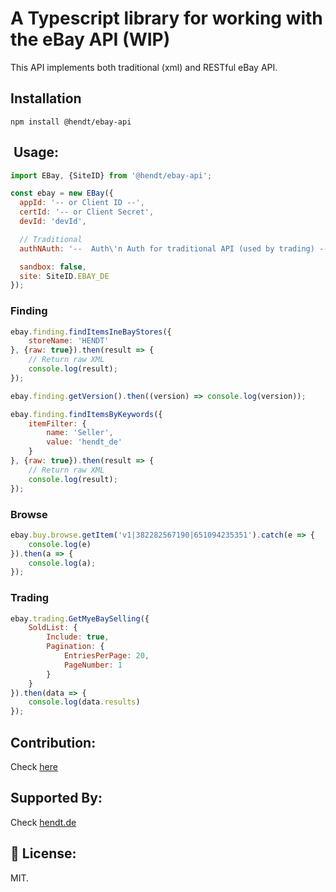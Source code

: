 # A Typescript library for working with the eBay API (WIP)
This API implements both traditional (xml) and RESTful eBay API. 

## Installation

```shell
npm install @hendt/ebay-api
```

## ️ Usage:

```javascript
import EBay, {SiteID} from '@hendt/ebay-api';

const ebay = new EBay({
  appId: '-- or Client ID --',
  certId: '-- or Client Secret',
  devId: 'devId',

  // Traditional
  authNAuth: '--  Auth\'n Auth for traditional API (used by trading) --',

  sandbox: false,
  site: SiteID.EBAY_DE
});
```

### Finding
```javascript
ebay.finding.findItemsIneBayStores({
    storeName: 'HENDT'
}, {raw: true}).then(result => {
    // Return raw XML
    console.log(result);
});

ebay.finding.getVersion().then((version) => console.log(version));

ebay.finding.findItemsByKeywords({
    itemFilter: {
        name: 'Seller',
        value: 'hendt_de'
    }
}, {raw: true}).then(result => {
    // Return raw XML
    console.log(result);
});
```

### Browse
```javascript
ebay.buy.browse.getItem('v1|382282567190|651094235351').catch(e => {
    console.log(e)
}).then(a => {
    console.log(a);
});

```

### Trading
```javascript
ebay.trading.GetMyeBaySelling({
    SoldList: {
        Include: true,
        Pagination: {
            EntriesPerPage: 20,
            PageNumber: 1
        }
    }
}).then(data => {
    console.log(data.results)
});
```

## Contribution:
Check [here](https://github.com/pajaydev/ebay-node-api/blob/master/CONTRIBUTING.md)

## Supported By:
Check [hendt.de](https://hendt.de)

## 📝 License:
MIT.